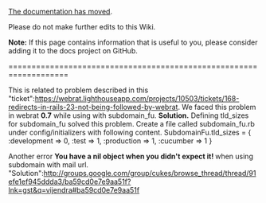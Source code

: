 [The documentation has moved](https://docs.cucumber.io/).

Please do not make further edits to this Wiki.

**Note:** If this page contains information that is useful to you, please consider adding it to the docs project on GitHub.

===================================================================

This is related to problem described in this "ticket":https://webrat.lighthouseapp.com/projects/10503/tickets/168-redirects-in-rails-23-not-being-followed-by-webrat. We faced this problem in webrat <b>0.7</b> while using with subdomain_fu.
<b>Solution.</b>
Defining tld_sizes for subdomain_fu solved this problem.
Create a file called subdomain_fu.rb under config/initializers with following content.
SubdomainFu.tld_sizes = {
    :development => 0, :test => 1, :production => 1, :cucumber => 1
}


Another error <b>You have a nil object when you didn't expect it! </b> when using subdomain with mail url.
"Solution":http://groups.google.com/group/cukes/browse_thread/thread/91efe1ef945ddda3/ba59cd0e7e9aa51f?lnk=gst&q=vijendra#ba59cd0e7e9aa51f
